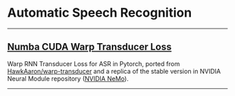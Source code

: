# Automatic Speech Recognition

----

## [Numba CUDA Warp Transducer Loss](https://github.com/titu1994/warprnnt_numba)

Warp RNN Transducer Loss for ASR in Pytorch, ported from 
[HawkAaron/warp-transducer](https://github.com/HawkAaron/warp-transducer) and a replica of the stable version
in NVIDIA Neural Module repository ([NVIDIA NeMo](https://github.com/NVIDIA/NeMo)).

----
